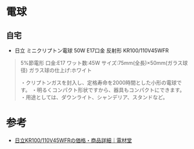 # 電球

## 自宅

- 日立 ミニクリプトン電球 50W E17口金 反射形 KR100/110V45WFR

> 5%節電形
> 口金:E17
> ワット数:45W
> サイズ:75mm(全長)×50mm(ガラス球径)
> ガラス球の仕上げ:ホワイト
>
> ・クリプトンガスを封入し、定格寿命を2000時間とした小形の電球です。
> ・明るくコンパクト形状ですから、器具もコンパクトにできます。
> ・用途としては、ダウンライト、シャンデリア、スタンドなど。

# 参考

- [日立KR100/110V45WFRの価格・商品詳細｜電材堂](http://www.denzaido.com/page/2956/)
